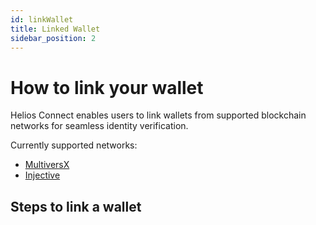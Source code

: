 ```yaml
---
id: linkWallet
title: Linked Wallet
sidebar_position: 2
---
```


# How to link your wallet

Helios Connect enables users to link wallets from supported blockchain networks for seamless identity verification.

Currently supported networks:

- [MultiversX](https://multiversx.com/)
- [Injective](https://injective.com/)

## Steps to link a wallet
